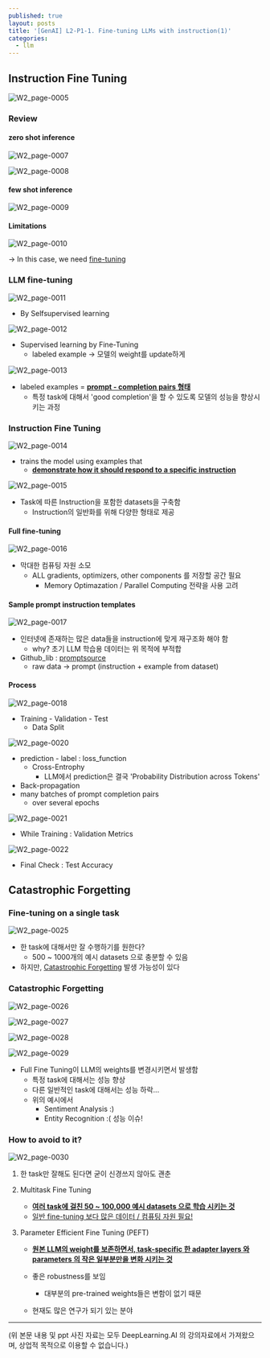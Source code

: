 ```yaml
---
published: true
layout: posts
title: '[GenAI] L2-P1-1. Fine-tuning LLMs with instruction(1)'
categories: 
  - llm
---
```




## Instruction Fine Tuning

![W2_page-0005](../../assets/img/2023-08-09-lesson-2-1/W2_page-0005.jpg)



### Review

#### zero shot inference

![W2_page-0007](../../assets/img/2023-08-09-lesson-2-1/W2_page-0007.jpg)

![W2_page-0008](../../assets/img/2023-08-09-lesson-2-1/W2_page-0008.jpg)

#### few shot inference

![W2_page-0009](../../assets/img/2023-08-09-lesson-2-1/W2_page-0009.jpg)

#### Limitations

![W2_page-0010](../../assets/img/2023-08-09-lesson-2-1/W2_page-0010.jpg)

-> In this case, we need <u>fine-tuning</u>



### LLM fine-tuning

![W2_page-0011](../../assets/img/2023-08-09-lesson-2-1/W2_page-0011.jpg)

- By Selfsupervised learning

![W2_page-0012](../../assets/img/2023-08-09-lesson-2-1/W2_page-0012.jpg)

- Supervised learning by Fine-Tuning
	- labeled example -> 모델의 weight를 update하게  

![W2_page-0013](../../assets/img/2023-08-09-lesson-2-1/W2_page-0013.jpg)

- labeled examples = **<u>prompt - completion pairs 형태</u>**
	- 특정 task에 대해서 'good completion'을 할 수 있도록 모델의 성능을 향상시키는 과정



### Instruction Fine Tuning

![W2_page-0014](../../assets/img/2023-08-09-lesson-2-1/W2_page-0014.jpg)

- trains the model using examples that
	- **<u>demonstrate how it should respond to a specific instruction</u>**

![W2_page-0015](../../assets/img/2023-08-09-lesson-2-1/W2_page-0015.jpg)

- Task에 따른 Instruction을 포함한 datasets을 구축함
	- Instruction의 일반화를 위해 다양한 형태로 제공

#### Full fine-tuning

![W2_page-0016](../../assets/img/2023-08-09-lesson-2-1/W2_page-0016.jpg)

- 막대한 컴퓨팅 자원 소모
	- ALL gradients, optimizers, other components 를 저장할 공간 필요
		- Memory Optimazation / Parallel Computing 전략을 사용 고려

#### Sample prompt instruction templates

![W2_page-0017](../../assets/img/2023-08-09-lesson-2-1/W2_page-0017.jpg)

- 인터넷에 존재하는 많은 data들을 instruction에 맞게 재구조화 해야 함
	- why? 초기 LLM 학습용 데이터는 위 목적에 부적합
- Github_lib : [promptsource](https://github.com/bigscience-workshop/promptsource)
	- raw data -> prompt (instruction + example from dataset)

#### Process

 ![W2_page-0018](../../assets/img/2023-08-09-lesson-2-1/W2_page-0018.jpg)

- Training - Validation - Test
	- Data Split

![W2_page-0020](../../assets/img/2023-08-09-lesson-2-1/W2_page-0020.jpg)

- prediction - label : loss_function
	- Cross-Entrophy
		- LLM에서 prediction은 결국 'Probability Distribution across Tokens'
- Back-propagation
- many batches of prompt completion pairs
	- over several epochs

![W2_page-0021](../../assets/img/2023-08-09-lesson-2-1/W2_page-0021.jpg)

- While Training : Validation Metrics

![W2_page-0022](../../assets/img/2023-08-09-lesson-2-1/W2_page-0022.jpg)

- Final Check : Test Accuracy



## Catastrophic Forgetting

### Fine-tuning on a single task

![W2_page-0025](../../assets/img/2023-08-09-lesson-2-1/W2_page-0025.jpg)

- 한 task에 대해서만 잘 수행하기를 원한다?
	- 500 ~ 1000개의 예시 datasets 으로 충분할 수 있음
- 하지만, <u>Catastrophic Forgetting</u> 발생 가능성이 있다

### Catastrophic Forgetting

![W2_page-0026](../../assets/img/2023-08-09-lesson-2-1/W2_page-0026.jpg)

![W2_page-0027](../../assets/img/2023-08-09-lesson-2-1/W2_page-0027.jpg)

![W2_page-0028](../../assets/img/2023-08-09-lesson-2-1/W2_page-0028.jpg)

![W2_page-0029](../../assets/img/2023-08-09-lesson-2-1/W2_page-0029.jpg)

- Full Fine Tuning이 LLM의 weights를 변경시키면서 발생함
	- 특정 task에 대해서는 성능 향상
	- 다른 일반적인 task에 대해서는 성능 하락...
	- 위의 예시에서
		- Sentiment Analysis :)
		- Entity Recognition :( 성능 이슈!

### How to avoid to it?

![W2_page-0030](../../assets/img/2023-08-09-lesson-2-1/W2_page-0030.jpg)

1. 한 task만 잘해도 된다면 굳이 신경쓰지 않아도 괜춘

2. Multitask Fine Tuning

	- **<u>여러 task에 걸친 50 ~ 100,000 예시 datasets 으로 학습 시키는 것</u>**
	- <u>일반 fine-tuning 보다 많은 데이터 / 컴퓨팅 자원 필요!</u>

3. Parameter Efficient Fine Tuning (PEFT)

	- **<u>원본 LLM의 weight를 보존하면서, task-specific 한 adapter layers 와 parameters 의 작은 일부분만을 변화 시키는 것</u>**

	- 좋은 robustness를 보임
		- 대부분의 pre-trained weights들은 변함이 없기 때문
	- 현재도 많은 연구가 되기 있는 분야



---

(위 본문 내용 및 ppt 사진 자료는 모두 DeepLearning.AI 의 강의자료에서 가져왔으며, 상업적 목적으로 이용할 수 없습니다.)



